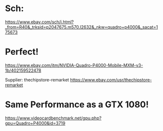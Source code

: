 # Sch:
https://www.ebay.com/sch/i.html?_from=R40&_trksid=p2047675.m570.l2632&_nkw=quadro+p4000&_sacat=175673

# Perfect!
https://www.ebay.com/itm/NVIDIA-Quadro-P4000-Mobile-MXM-v3-1b/402159522478

Supplier: thechipstore-remarket
https://www.ebay.com/usr/thechipstore-remarket


# Same Performance as a GTX 1080!
https://www.videocardbenchmark.net/gpu.php?gpu=Quadro+P4000&id=3719
